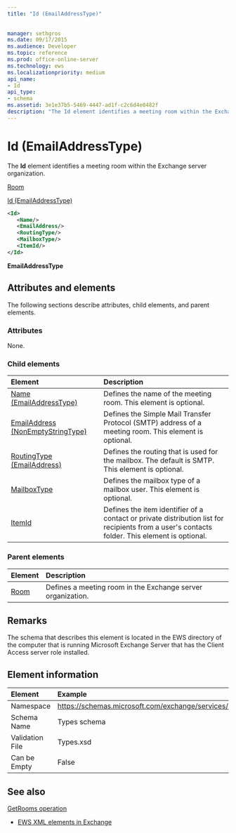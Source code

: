 ```yaml
---
title: "Id (EmailAddressType)"
 
 
manager: sethgros
ms.date: 09/17/2015
ms.audience: Developer
ms.topic: reference
ms.prod: office-online-server
ms.technology: ews
ms.localizationpriority: medium
api_name:
- Id
api_type:
- schema
ms.assetid: 3e1e37b5-5469-4447-ad1f-c2c6d4e0482f
description: "The Id element identifies a meeting room within the Exchange server organization."
---
```


# Id (EmailAddressType)

The **Id** element identifies a meeting room within the Exchange server organization. 
  
[Room](room.md)
  
[Id (EmailAddressType)](id-emailaddresstype.md)
  
```xml
<Id>
   <Name/>
   <EmailAddress/>
   <RoutingType/>
   <MailboxType/>
   <ItemId/>
</Id>
```

 **EmailAddressType**
## Attributes and elements

The following sections describe attributes, child elements, and parent elements.
  
### Attributes

None.
  
### Child elements

|**Element**|**Description**|
|:-----|:-----|
|[Name (EmailAddressType)](name-emailaddresstype.md) <br/> |Defines the name of the meeting room. This element is optional.  <br/> |
|[EmailAddress (NonEmptyStringType)](emailaddress-nonemptystringtype.md) <br/> |Defines the Simple Mail Transfer Protocol (SMTP) address of a meeting room. This element is optional.  <br/> |
|[RoutingType (EmailAddress)](routingtype-emailaddress.md) <br/> |Defines the routing that is used for the mailbox. The default is SMTP. This element is optional.  <br/> |
|[MailboxType](mailboxtype.md) <br/> |Defines the mailbox type of a mailbox user. This element is optional.  <br/> |
|[ItemId](itemid.md) <br/> |Defines the item identifier of a contact or private distribution list for recipients from a user's contacts folder. This element is optional.  <br/> |
   
### Parent elements

|**Element**|**Description**|
|:-----|:-----|
|[Room](room.md) <br/> |Defines a meeting room in the Exchange server organization.  <br/> |
   
## Remarks

The schema that describes this element is located in the EWS directory of the computer that is running Microsoft Exchange Server that has the Client Access server role installed.
  
## Element information

| Element | Example |
|:-----|:-----|
|Namespace  <br/> |https://schemas.microsoft.com/exchange/services/2006/types  <br/> |
|Schema Name  <br/> |Types schema  <br/> |
|Validation File  <br/> |Types.xsd  <br/> |
|Can be Empty  <br/> |False  <br/> |
   
## See also



[GetRooms operation](getrooms-operation.md)


- [EWS XML elements in Exchange](ews-xml-elements-in-exchange.md)

